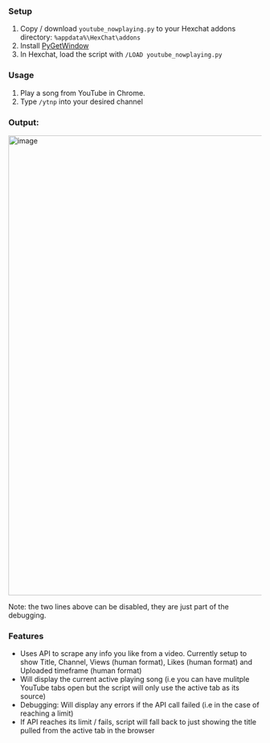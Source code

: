 ### Setup 
1. Copy / download `youtube_nowplaying.py` to your Hexchat addons directory: `%appdata%\HexChat\addons`
2. Install [PyGetWindow](https://pypi.org/project/PyGetWindow/)
3. In Hexchat, load the script with `/LOAD youtube_nowplaying.py`
   

### Usage
1. Play a song from YouTube in Chrome.
2. Type `/ytnp` into your desired channel

### Output:   
<img width="914" alt="image" src="https://github.com/Moodkiller/YouTube-NowPlaying/assets/11341653/131d8864-2ad0-4c71-be54-d3142d929ee8">   

Note: the two lines above can be disabled, they are just part of the debugging.

### Features
* Uses API to scrape any info you like from a video. Currently setup to show Title, Channel, Views (human format), Likes (human format) and Uploaded timeframe (human format)
* Will display the current active playing song (i.e you can have mulitple YouTube tabs open but the script will only use the active tab as its source)
* Debugging: Will display any errors if the API call failed (i.e in the case of reaching a limit)
* If API reaches its limit / fails, script will fall back to just showing the title pulled from the active tab in the browser
